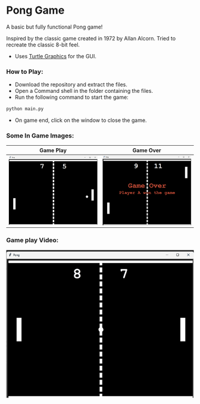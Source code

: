 # Pong Game

A basic but fully functional Pong game!

Inspired by the classic game created in 1972 by Allan Alcorn. Tried to recreate the classic 8-bit feel.

* Uses [Turtle Graphics](https://docs.python.org/3/library/turtle.html) for the GUI.

### How to Play:

* Download the repository and extract the files.
* Open a Command shell in the folder containing the files.
* Run the following command to start the game:

```python
python main.py
```

* On game end, click on the window to close the game.

### Some In Game Images:

| Game Play                      | Game Over                             |
|--------------------------------|---------------------------------------|
| ![Game Play](./img/img_02.png) | ![Game Over](./img/img_game_over.png) |

### Game play Video:
![GIF](./img/game_play.gif)